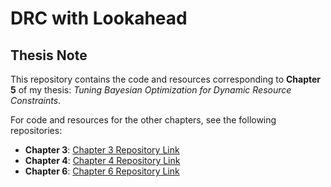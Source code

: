 # DRC with Lookahead

## Thesis Note

This repository contains the code and resources corresponding to **Chapter 5** of my thesis: *Tuning Bayesian Optimization for Dynamic Resource Constraints*.

For code and resources for the other chapters, see the following repositories:
- **Chapter 3**: [Chapter 3 Repository Link](https://github.com/stefanpricopie/drc_schema)
- **Chapter 4**: [Chapter 4 Repository Link](https://github.com/stefanpricopie/drc_setup)
- **Chapter 6**: [Chapter 6 Repository Link](https://github.com/stefanpricopie/drc_production_graph)
